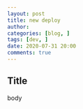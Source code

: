 ```yaml
---
layout: post
title: new deploy
author:
categories: [blog, ]
tags: [dev, ]
date: 2020-07-31 20:00
comments: true
---
```


## Title

body

